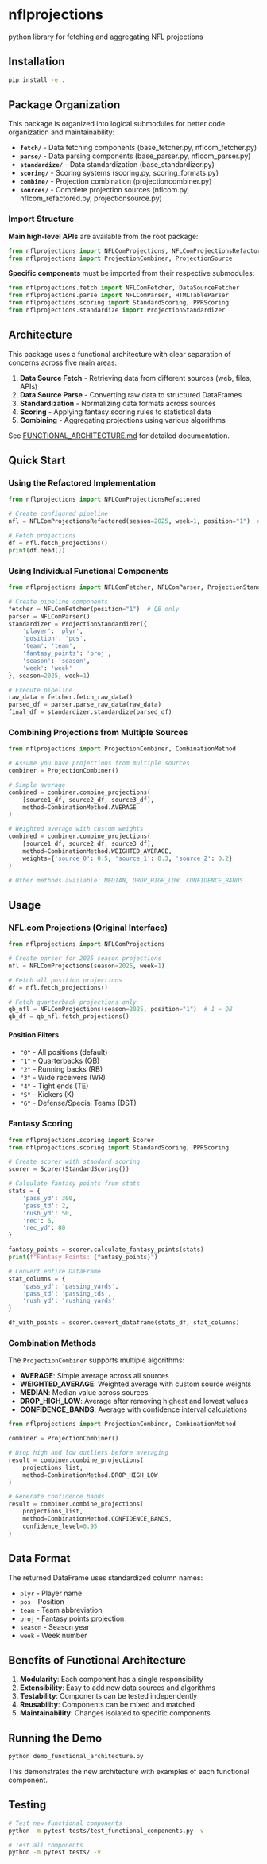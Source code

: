 # nflprojections
python library for fetching and aggregating NFL projections

## Installation

```bash
pip install -e .
```

## Package Organization

This package is organized into logical submodules for better code organization and maintainability:

- **`fetch/`** - Data fetching components (base_fetcher.py, nflcom_fetcher.py)
- **`parse/`** - Data parsing components (base_parser.py, nflcom_parser.py)  
- **`standardize/`** - Data standardization (base_standardizer.py)
- **`scoring/`** - Scoring systems (scoring.py, scoring_formats.py)
- **`combine/`** - Projection combination (projectioncombiner.py)
- **`sources/`** - Complete projection sources (nflcom.py, nflcom_refactored.py, projectionsource.py)

### Import Structure

**Main high-level APIs** are available from the root package:
```python
from nflprojections import NFLComProjections, NFLComProjectionsRefactored
from nflprojections import ProjectionCombiner, ProjectionSource
```

**Specific components** must be imported from their respective submodules:
```python
from nflprojections.fetch import NFLComFetcher, DataSourceFetcher
from nflprojections.parse import NFLComParser, HTMLTableParser
from nflprojections.scoring import StandardScoring, PPRScoring
from nflprojections.standardize import ProjectionStandardizer
```

## Architecture

This package uses a functional architecture with clear separation of concerns across five main areas:

1. **Data Source Fetch** - Retrieving data from different sources (web, files, APIs)
2. **Data Source Parse** - Converting raw data to structured DataFrames  
3. **Standardization** - Normalizing data formats across sources
4. **Scoring** - Applying fantasy scoring rules to statistical data
5. **Combining** - Aggregating projections using various algorithms

See [FUNCTIONAL_ARCHITECTURE.md](FUNCTIONAL_ARCHITECTURE.md) for detailed documentation.

## Quick Start

### Using the Refactored Implementation

```python
from nflprojections import NFLComProjectionsRefactored

# Create configured pipeline
nfl = NFLComProjectionsRefactored(season=2025, week=1, position="1")  # QB only

# Fetch projections
df = nfl.fetch_projections()
print(df.head())
```

### Using Individual Functional Components

```python
from nflprojections import NFLComFetcher, NFLComParser, ProjectionStandardizer

# Create pipeline components
fetcher = NFLComFetcher(position="1")  # QB only
parser = NFLComParser()
standardizer = ProjectionStandardizer({
    'player': 'plyr',
    'position': 'pos',
    'team': 'team',
    'fantasy_points': 'proj',
    'season': 'season',
    'week': 'week'
}, season=2025, week=1)

# Execute pipeline
raw_data = fetcher.fetch_raw_data()
parsed_df = parser.parse_raw_data(raw_data)
final_df = standardizer.standardize(parsed_df)
```

### Combining Projections from Multiple Sources

```python
from nflprojections import ProjectionCombiner, CombinationMethod

# Assume you have projections from multiple sources
combiner = ProjectionCombiner()

# Simple average
combined = combiner.combine_projections(
    [source1_df, source2_df, source3_df],
    method=CombinationMethod.AVERAGE
)

# Weighted average with custom weights
combined = combiner.combine_projections(
    [source1_df, source2_df, source3_df],
    method=CombinationMethod.WEIGHTED_AVERAGE,
    weights={'source_0': 0.5, 'source_1': 0.3, 'source_2': 0.2}
)

# Other methods available: MEDIAN, DROP_HIGH_LOW, CONFIDENCE_BANDS
```

## Usage

### NFL.com Projections (Original Interface)

```python
from nflprojections import NFLComProjections

# Create parser for 2025 season projections
nfl = NFLComProjections(season=2025, week=1)

# Fetch all position projections
df = nfl.fetch_projections()

# Fetch quarterback projections only
qb_nfl = NFLComProjections(season=2025, position="1")  # 1 = QB
qb_df = qb_nfl.fetch_projections()
```

#### Position Filters
- `"0"` - All positions (default)
- `"1"` - Quarterbacks (QB)
- `"2"` - Running backs (RB)
- `"3"` - Wide receivers (WR) 
- `"4"` - Tight ends (TE)
- `"5"` - Kickers (K)
- `"6"` - Defense/Special Teams (DST)

### Fantasy Scoring

```python
from nflprojections.scoring import Scorer
from nflprojections.scoring import StandardScoring, PPRScoring

# Create scorer with standard scoring
scorer = Scorer(StandardScoring())

# Calculate fantasy points from stats
stats = {
    'pass_yd': 300,
    'pass_td': 2, 
    'rush_yd': 50,
    'rec': 6,
    'rec_yd': 80
}

fantasy_points = scorer.calculate_fantasy_points(stats)
print(f"Fantasy Points: {fantasy_points}")

# Convert entire DataFrame
stat_columns = {
    'pass_yd': 'passing_yards',
    'pass_td': 'passing_tds',
    'rush_yd': 'rushing_yards'
}

df_with_points = scorer.convert_dataframe(stats_df, stat_columns)
```

### Combination Methods

The `ProjectionCombiner` supports multiple algorithms:

- **AVERAGE**: Simple average across all sources
- **WEIGHTED_AVERAGE**: Weighted average with custom source weights  
- **MEDIAN**: Median value across sources
- **DROP_HIGH_LOW**: Average after removing highest and lowest values
- **CONFIDENCE_BANDS**: Average with confidence interval calculations

```python
from nflprojections import ProjectionCombiner, CombinationMethod

combiner = ProjectionCombiner()

# Drop high and low outliers before averaging
result = combiner.combine_projections(
    projections_list,
    method=CombinationMethod.DROP_HIGH_LOW
)

# Generate confidence bands
result = combiner.combine_projections(
    projections_list, 
    method=CombinationMethod.CONFIDENCE_BANDS,
    confidence_level=0.95
)
```

## Data Format

The returned DataFrame uses standardized column names:
- `plyr` - Player name
- `pos` - Position
- `team` - Team abbreviation  
- `proj` - Fantasy points projection
- `season` - Season year
- `week` - Week number

## Benefits of Functional Architecture

1. **Modularity**: Each component has a single responsibility
2. **Extensibility**: Easy to add new data sources and algorithms
3. **Testability**: Components can be tested independently
4. **Reusability**: Components can be mixed and matched
5. **Maintainability**: Changes isolated to specific components

## Running the Demo

```bash
python demo_functional_architecture.py
```

This demonstrates the new architecture with examples of each functional component.

## Testing

```bash
# Test new functional components
python -m pytest tests/test_functional_components.py -v

# Test all components  
python -m pytest tests/ -v
```
